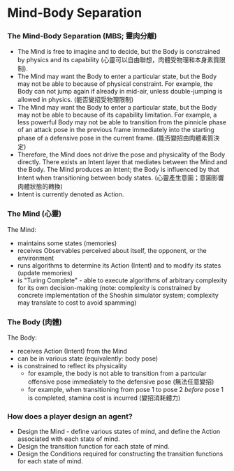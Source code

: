 # Mind-Body Separation

### The Mind-Body Separation (MBS; 靈肉分離)
- The Mind is free to imagine and to decide, but the Body is constrained by physics and its capability (心靈可以自由聯想，肉體受物理和本身素質限制).
- The Mind may want the Body to enter a particular state, but the Body may not be able to because of physical constraint. For example, the Body can not jump again if already in mid-air, unless double-jumping is allowed in physics. (能否變招受物理限制)
- The Mind may want the Body to enter a particular state, but the Body may not be able to because of its capability limitation. For example, a less powerful Body may not be able to transition from the pinnicle phase of an attack pose in the previous frame immediately into the starting phase of a defensive pose in the current frame. (能否變招由肉體素質決定)
- Therefore, the Mind does not drive the pose and physicality of the Body directly. There exists an Intent layer that mediates between the Mind and the Body. The Mind produces an Intent; the Body is influenced by that Intent when transitioning between body states. (心靈產生意圖；意圖影響肉體狀態的轉換)
- Intent is currently denoted as Action.

### The Mind (心靈)

The Mind:
- maintains some states (memories)
- receives Observables perceived about itself, the opponent, or the environment
- runs algorithms to determine its Action (Intent) and to modify its states (update memories)
- is "Turing Complete" - able to execute algorithms of arbitrary complexity for its own decision-making (note: complexity is constrained by concrete implementation of the Shoshin simulator system; complexity may translate to cost to avoid spamming)

### The Body (肉體)

The Body:
- receives Action (Intent) from the Mind
- can be in various state (equivalently: body pose)
- is constrained to reflect its physicality
  - for example, the body is not able to transition from a partcular offensive pose immediately to the defensive pose (無法任意變招)
  - for example, when transitioning from pose 1 to pose 2 *before* pose 1 is completed, stamina cost is incurred (變招消耗體力)

### How does a player design an agent?
- Design the Mind - define various states of mind, and define the Action associated with each state of mind.
- Design the transition function for each state of mind.
- Design the Conditions required for constructing the transition functions for each state of mind.
